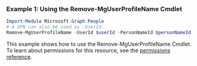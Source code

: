 ### Example 1: Using the Remove-MgUserProfileName Cmdlet
```powershell
Import-Module Microsoft.Graph.People
# A UPN can also be used as -UserId.
Remove-MgUserProfileName -UserId $userId -PersonNameId $personNameId
```
This example shows how to use the Remove-MgUserProfileName Cmdlet.
To learn about permissions for this resource, see the [permissions reference](/graph/permissions-reference).
